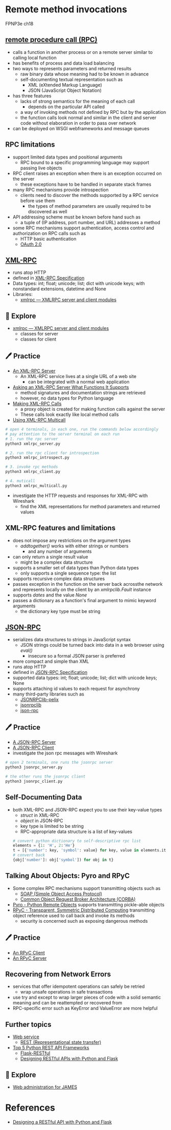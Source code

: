 # Remote method invocations
FPNP3e ch18

[remote procedure call (RPC)](https://en.wikipedia.org/wiki/Remote_procedure_call)
---
- calls a function in another process or on a remote server similar to calling local function
- has benefits of process and data load balancing
- two ways to represents parameters and returned results
  - raw binary data whose meaning had to be known in advance
  - self-documenting textual representation such as
    - XML (eXtended Markup Language)
    - JSON (JavaScript Object Notation)
- has three features
  - lacks of strong semantics for the meaning of each call
    - depends on the particular API called
  - a way of invoking methods not defined by RPC but by the application
  - the function calls look normal and similar in the client and server code without elaboration in order to pass over network
- can be deployed on WSGI webframeworks and message queues


RPC limitations
---
- support limited data types and positional arguments
  - RPC bound to a specific programming language may support passing live objects
- RPC client raises an exception when there is an exception occurred on the server
  - these exceptions have to be handled in separate stack frames
- many RPC mechanisms provide introspection
  - clients need to discover the methods supported by a RPC service before use them
    - the types of method parameters are usually required to be discovered as well
- API addressing scheme must be known before hand such as
  - a tuple of (IP address, port number, and URL) addresses a method
- some RPC mechanisms support authentication, access control and authorization on RPC calls such as
  - HTTP basic authentication
  - [OAuth 2.0](https://oauth.net/)


[XML-RPC](https://en.wikipedia.org/wiki/XML-RPC)
---
- runs atop HTTP
- defined in [XML-RPC Specification](http://xmlrpc.com/spec.md)
- Data types: int; float; unicode; list; dict with unicode keys; with nonstandard extensions, datetime and None
- Libraries: 
  - [xmlrpc — XMLRPC server and client modules](https://docs.python.org/3/library/xmlrpc.html)


🔭 Explore
---
- [xmlrpc — XMLRPC server and client modules](https://docs.python.org/3/library/xmlrpc.html)
  - classes for server
  - classes for client


🖊️ Practice
---
- [An XML-RPC Server](./rmi/xmlrpc_server.py)
  - An XML-RPC service lives at a single URL of a web site
    - can be integrated with a normal web application
- [Asking an XML-RPC Server What Functions It Supports](./rmi/xmlrpc_introspect.py)
  - method signatures and documentation strings are retrieved
  - however, no data types for Python language
- [Making XML-RPC Calls](./rmi/xmlrpc_client.py)
  -  a proxy object is created for making function calls against the server 
  -  These calls look exactly like local method calls
- [Using XML-RPC Multicall](./rmi/xmlrpc_multicall.py)

```bash
# open 4 terminals, in each one, run the commands below accordingly
# pay attention to the server terminal on each run
# 1. run the rpc server
python3 xmlrpc_server.py

# 2. run the rpc client for introspection
python3 xmlrpc_introspect.py

# 3. invoke rpc methods
python3 xmlrpc_client.py

# 4. muticall
python3 xmlrpc_multicall.py
```
- investigate the HTTP requests and responses for XML-RPC with Wireshark
  - find the XML representations for method parameters and returned values


XML-RPC features and limitations
---
- does not impose any restrictions on the argument types
  - *addtogether()* works with either strings or numbers
    - and any number of arguments
- can only return a single result value
  - might be a complex data structure
- supports a smaller set of data types than Python data types
  - only supports a single sequence type: the list
- supports recursive complex data structures
- passes exception in the function on the server back acrossthe network and represents locally on the client by an *xmlrpclib.Fault* instance
- supports *dates* and the value *None*
- passes a dictionary as a function's final argument to mimic keyword arguments
  - the dictionary key type must be string


[JSON-RPC](https://en.wikipedia.org/wiki/JSON-RPC)
---
- serializes data structures to strings in JavaScript syntax
  - JSON strings could be turned back into data in a web browser using *eval()*
    - insecure so a formal JSON parser is preferred
- more compact and simple than XML
- runs atop HTTP
- defined in [JSON-RPC Specification](https://www.jsonrpc.org/specification)
- supported data types: int; float; unicode; list; dict with unicode keys; None
- supports attaching id values to each request for asynchrony
- many third-party libraries such as
  - [JSONRPClib-pelix](https://jsonrpclib-pelix.readthedocs.io/)
  - [jsonrpclib](https://github.com/joshmarshall/jsonrpclib)
  - [json-rpc](https://json-rpc.readthedocs.io/)


🖊️ Practice
---
- [A JSON-RPC Server](./rmi/jsonrpc_server.py)
- [A JSON-RPC Client](./rmi/jsonrpc_client.py)
- investigate the json rpc messages with Wireshark
```python
# open 2 terminals, one runs the jsonrpc server
python3 jsonrpc_server.py

# the other runs the jsonrpc client
python3 jsonrpc_client.py
```


Self-Documenting Data
---
- both XML-RPC and JSON-RPC expect you to use their key-value types
  - *struct* in XML-RPC
  - *object* in JSON-RPC
  - key type is limited to be string
  - RPC-appropriate data structure is a list of key-values
  ```python
  # convert python dictionary to self-descriptive rpc list
  elements = {1: 'H', 2:'He'}
  t = [{'number': key, 'symbol': value} for key, value in elements.items()]
  # convert back
  {obj['number']: obj['symbol']) for obj in t}
  ```


Talking About Objects: Pyro and RPyC
---
- Some complex RPC mechanisms support transmitting objects such as
  - [SOAP (Simple Object Access Protocol)](https://en.wikipedia.org/wiki/SOAP)
  - [Common Object Request Broker Architecture (CORBA)](https://en.wikipedia.org/wiki/Common_Object_Request_Broker_Architecture)
- [Pyro - Python Remote Objects](https://pyro4.readthedocs.io/) supports transmitting pickle-able objects
- [RPyC - Transparent, Symmetric Distributed Computing](https://rpyc.readthedocs.io) transmitting object reference used to call back and invoke its methods
  - security is concerned such as exposing dangerous methods


🖊️ Practice
---
- [An RPyC Client](./rmi/rpyc_client.py)
- [An RPyC Server](./rmi/rpyc_server.py)



Recovering from Network Errors
---
- services that offer idempotent operations can safely be retried
  - wrap unsafe operations in safe transactions
- use try and except to wrap larger pieces of code with a solid semantic meaning and can be reattempted or recovered from
- RPC-specific error such as KeyError and ValueError are more helpful


Further topics
---
- [Web service](https://en.wikipedia.org/wiki/Web_service)
  - [REST (Representational state transfer)](https://en.wikipedia.org/wiki/REST)
- [Top 5 Python REST API Frameworks](https://www.moesif.com/blog/api-product-management/api-analytics/Top-5-Python-REST-API-Frameworks/)
  - [Flask-RESTful ](https://flask-restful.readthedocs.io/)
  - [Designing RESTful APIs with Python and Flask](https://auth0.com/blog/developing-restful-apis-with-python-and-flask/)


🔭 Explore
---
- [Web administration for JAMES](https://james.apache.org/server/manage-webadmin.html)


# References
- [Designing a RESTful API with Python and Flask](http://www.pythondoc.com/flask-restful/first.html)

